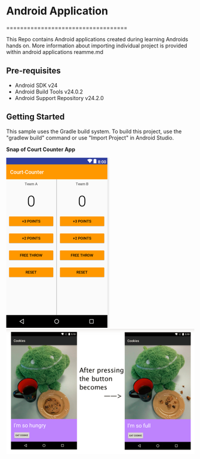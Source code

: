 # Android Application
===================================

This Repo contains Android applications created during learning Androids hands on. 
More information about importing individual project is provided within android applications reamme.md

Pre-requisites
--------------

- Android SDK v24
- Android Build Tools v24.0.2
- Android Support Repository v24.2.0

Getting Started
---------------

This sample uses the Gradle build system. To build this project, use the
"gradlew build" command or use "Import Project" in Android Studio.


**Snap of Court Counter App**

![Alt text](/Images/Score-App.PNG?raw=true "Court Counter")
![Alt text](/Images/CookiesApp.PNG?raw=true "Cookies")
